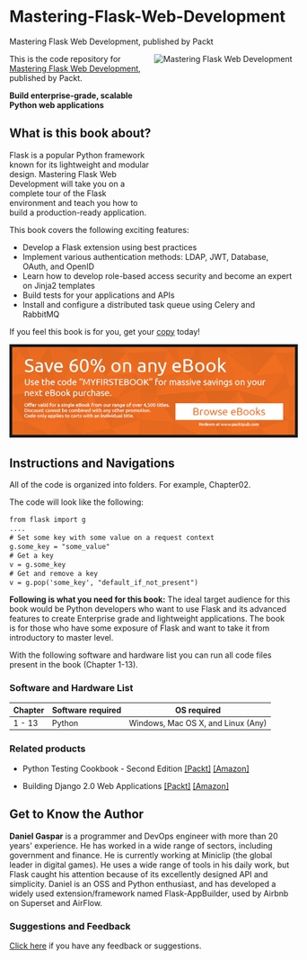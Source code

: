 # Mastering-Flask-Web-Development
Mastering Flask Web Development, published by Packt

<a href="https://www.packtpub.com/web-development/hands-web-development-flask-second-edition?utm_source=github&utm_medium=repository&utm_campaign=9781788995405"><img src="https://www.packtpub.com/media/catalog/product/cache/e4d64343b1bc593f1c5348fe05efa4a6/b/1/b10232.png" alt="Mastering Flask Web Development" height="256px" align="right"></a>

This is the code repository for [Mastering Flask Web Development](https://www.packtpub.com/web-development/hands-web-development-flask-second-edition?utm_source=github&utm_medium=repository&utm_campaign=9781788995405), published by Packt.

**Build enterprise-grade, scalable Python web applications**

## What is this book about?
Flask is a popular Python framework known for its lightweight and modular design. Mastering Flask Web Development will take you on a complete tour of the Flask environment and teach you how to build a production-ready application. 

This book covers the following exciting features:
* Develop a Flask extension using best practices
* Implement various authentication methods: LDAP, JWT, Database, OAuth, and OpenID
* Learn how to develop role-based access security and become an expert on Jinja2 templates
* Build tests for your applications and APIs
* Install and configure a distributed task queue using Celery and RabbitMQ

If you feel this book is for you, get your [copy](https://www.amazon.com/dp/1788995406) today!

<a href="https://www.packtpub.com/?utm_source=github&utm_medium=banner&utm_campaign=GitHubBanner"><img src="https://raw.githubusercontent.com/PacktPublishing/GitHub/master/GitHub.png" 
alt="https://www.packtpub.com/" border="5" /></a>


## Instructions and Navigations
All of the code is organized into folders. For example, Chapter02.

The code will look like the following:
```
from flask import g
....
# Set some key with some value on a request context
g.some_key = "some_value"
# Get a key
v = g.some_key
# Get and remove a key
v = g.pop('some_key', "default_if_not_present")
```

**Following is what you need for this book:**
The ideal target audience for this book would be Python developers who want to use Flask and its advanced features to create Enterprise grade and lightweight applications. The book is for those who have some exposure of Flask and want to take it from introductory to master level.

With the following software and hardware list you can run all code files present in the book (Chapter 1-13).

### Software and Hardware List

| Chapter  | Software required                   | OS required                        |
| -------- | ------------------------------------| -----------------------------------|
| 1 - 13   | Python                              | Windows, Mac OS X, and Linux (Any) |

### Related products <Other books you may enjoy>
* Python Testing Cookbook - Second Edition [[Packt]](https://www.packtpub.com/application-development/python-testing-cookbook-second-edition?utm_source=github&utm_medium=repository&utm_campaign=9781787122529) [[Amazon]](https://www.amazon.com/dp/1849514666)

* Building Django 2.0 Web Applications [[Packt]](https://www.packtpub.com/web-development/building-django-20-web-applications?utm_source=github&utm_medium=repository&utm_campaign=9781787286214) [[Amazon]](https://www.amazon.com/dp/1787286215)

## Get to Know the Author
**Daniel Gaspar**
is a programmer and DevOps engineer with more than 20 years' experience. He has worked in a wide range of sectors, including government and finance. He is currently working at Miniclip (the global leader in digital games). He uses a wide range of tools in his daily work, but Flask caught his attention because of its excellently designed API and simplicity. Daniel is an OSS and Python enthusiast, and has developed a widely used extension/framework named Flask-AppBuilder, used by Airbnb on Superset and AirFlow.

### Suggestions and Feedback
[Click here](https://docs.google.com/forms/d/e/1FAIpQLSdy7dATC6QmEL81FIUuymZ0Wy9vH1jHkvpY57OiMeKGqib_Ow/viewform) if you have any feedback or suggestions.

